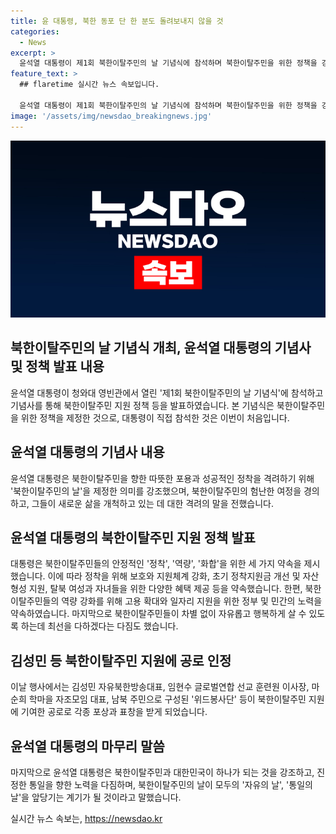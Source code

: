 ```yaml
---
title: 윤 대통령, 북한 동포 단 한 분도 돌려보내지 않을 것
categories:
  - News
excerpt: >
  윤석열 대통령이 제1회 북한이탈주민의 날 기념식에 참석하며 북한이탈주민을 위한 정책을 강조했습니다. 기념사에서 북한이탈주민들의 힘든 여정을 존중하고, 정착, 역량, 화합을 지원한다는 세 가지 약속을 제시했습니다. 또한 북한이탈주민을 위한 보호와 지원체계를 개선하고, 고용 확대를 통한 역량 강화 지원, 차별 없는 미래를 약속하며 북한이탈주민의 행복과 통일에 대한 확신을 밝혔습니다. 윤 대통령은 이를 통해 북한이탈주민의 자립과 안정한 삶을 돕고자 한다는 뜻을 강조했습니다.
feature_text: >
  ## flaretime 실시간 뉴스 속보입니다.

  윤석열 대통령이 제1회 북한이탈주민의 날 기념식에 참석하며 북한이탈주민을 위한 정책을 강조했습니다. 기념사에서 북한이탈주민들의 힘든 여정을 존중하고, 정착, 역량, 화합을 지원한다는 세 가지 약속을 제시했습니다. 또한 북한이탈주민을 위한 보호와 지원체계를 개선하고, 고용 확대를 통한 역량 강화 지원, 차별 없는 미래를 약속하며 북한이탈주민의 행복과 통일에 대한 확신을 밝혔습니다. 윤 대통령은 이를 통해 북한이탈주민의 자립과 안정한 삶을 돕고자 한다는 뜻을 강조했습니다.
image: '/assets/img/newsdao_breakingnews.jpg'
---
```


<p><img src="/assets/img/newsdao_breakingnews.jpg" alt="flaretime 속보" /></p>

<h2 data-ke-size="size26">북한이탈주민의 날 기념식 개최, 윤석열 대통령의 기념사 및 정책 발표 내용</h2>

<p data-ke-size="size16">윤석열 대통령이 청와대 영빈관에서 열린 '제1회 북한이탈주민의 날 기념식'에 참석하고 기념사를 통해 북한이탈주민 지원 정책 등을 발표하였습니다. 본 기념식은 북한이탈주민을 위한 정책을 제정한 것으로, 대통령이 직접 참석한 것은 이번이 처음입니다.</p>

<h2 data-ke-size="size26">윤석열 대통령의 기념사 내용</h2>

<p data-ke-size="size16">윤석열 대통령은 북한이탈주민을 향한 따뜻한 포용과 성공적인 정착을 격려하기 위해 '북한이탈주민의 날'을 제정한 의미를 강조했으며, 북한이탈주민의 험난한 여정을 경의하고, 그들이 새로운 삶을 개척하고 있는 데 대한 격려의 말을 전했습니다.</p>

<h2 data-ke-size="size26">윤석열 대통령의 북한이탈주민 지원 정책 발표</h2>

<p data-ke-size="size16">대통령은 북한이탈주민들의 안정적인 '정착', '역량', '화합'을 위한 세 가지 약속을 제시했습니다. 이에 따라 정착을 위해 보호와 지원체계 강화, 초기 정착지원금 개선 및 자산 형성 지원, 탈북 여성과 자녀들을 위한 다양한 혜택 제공 등을 약속했습니다. 한편, 북한이탈주민들의 역량 강화를 위해 고용 확대와 일자리 지원을 위한 정부 및 민간의 노력을 약속하였습니다. 마지막으로 북한이탈주민들이 차별 없이 자유롭고 행복하게 살 수 있도록 하는데 최선을 다하겠다는 다짐도 했습니다.</p>

<h2 data-ke-size="size26">김성민 등 북한이탈주민 지원에 공로 인정</h2>

<p data-ke-size="size16">이날 행사에서는 김성민 자유북한방송대표, 임현수 글로벌연합 선교 훈련원 이사장, 마순희 학마을 자조모임 대표, 남북 주민으로 구성된 '위드봉사단' 등이 북한이탈주민 지원에 기여한 공로로 각종 포상과 표창을 받게 되었습니다.</p>

<h2 data-ke-size="size26">윤석열 대통령의 마무리 말씀</h2>

<p data-ke-size="size16">마지막으로 윤석열 대통령은 북한이탈주민과 대한민국이 하나가 되는 것을 강조하고, 진정한 통일을 향한 노력을 다짐하며, 북한이탈주민의 날이 모두의 '자유의 날', '통일의 날'을 앞당기는 계기가 될 것이라고 말했습니다.</p>
실시간 뉴스 속보는, <a href="https://newsdao.kr" rel="dofollow">https://newsdao.kr</a>


